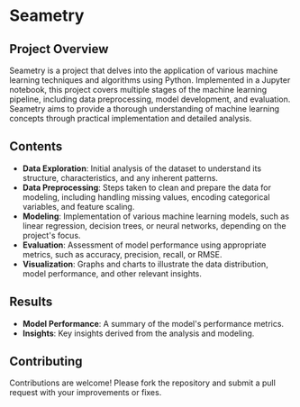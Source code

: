 
# Seametry

## Project Overview

Seametry is a project that delves into the application of various machine learning techniques and algorithms using Python. Implemented in a Jupyter notebook, this project covers multiple stages of the machine learning pipeline, including data preprocessing, model development, and evaluation. Seametry aims to provide a thorough understanding of machine learning concepts through practical implementation and detailed analysis.

## Contents

- **Data Exploration**: Initial analysis of the dataset to understand its structure, characteristics, and any inherent patterns.
- **Data Preprocessing**: Steps taken to clean and prepare the data for modeling, including handling missing values, encoding categorical variables, and feature scaling.
- **Modeling**: Implementation of various machine learning models, such as linear regression, decision trees, or neural networks, depending on the project's focus.
- **Evaluation**: Assessment of model performance using appropriate metrics, such as accuracy, precision, recall, or RMSE.
- **Visualization**: Graphs and charts to illustrate the data distribution, model performance, and other relevant insights.

## Results
- **Model Performance**: A summary of the model's performance metrics.
- **Insights**: Key insights derived from the analysis and modeling.
  
## Contributing

Contributions are welcome! Please fork the repository and submit a pull request with your improvements or fixes.

